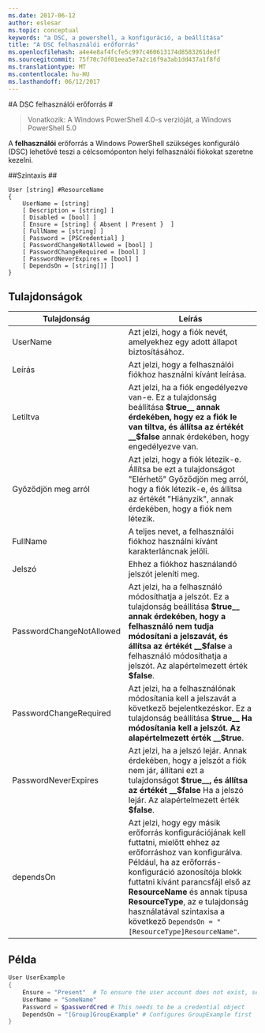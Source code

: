 ```yaml
---
ms.date: 2017-06-12
author: eslesar
ms.topic: conceptual
keywords: "a DSC, a powershell, a konfiguráció, a beállítása"
title: "A DSC felhasználói erőforrás"
ms.openlocfilehash: a4e4e8af4fcfe5c997c460613174d8583261dedf
ms.sourcegitcommit: 75f70c7df01eea5e7a2c16f9a3ab1dd437a1f8fd
ms.translationtype: MT
ms.contentlocale: hu-HU
ms.lasthandoff: 06/12/2017
---
```

#<a name="dsc-user-resource"></a>A DSC felhasználói erőforrás #

 
>Vonatkozik: A Windows PowerShell 4.0-s verzióját, a Windows PowerShell 5.0


A __felhasználói__ erőforrás a Windows PowerShell szükséges konfiguráló (DSC) lehetővé teszi a célcsomóponton helyi felhasználói fiókokat szeretne kezelni.


##<a name="syntax"></a>Szintaxis ##

```
User [string] #ResourceName
{
    UserName = [string]
    [ Description = [string] ]
    [ Disabled = [bool] ]
    [ Ensure = [string] { Absent | Present }  ]
    [ FullName = [string] ]
    [ Password = [PSCredential] ]
    [ PasswordChangeNotAllowed = [bool] ]
    [ PasswordChangeRequired = [bool] ]
    [ PasswordNeverExpires = [bool] ]
    [ DependsOn = [string[]] ]
}
```

## <a name="properties"></a>Tulajdonságok
|  Tulajdonság  |  Leírás   | 
|---|---| 
| UserName| Azt jelzi, hogy a fiók nevét, amelyekhez egy adott állapot biztosításához.| 
| Leírás| Azt jelzi, hogy a felhasználói fiókhoz használni kívánt leírása.| 
| Letiltva| Azt jelzi, ha a fiók engedélyezve van-e. Ez a tulajdonság beállítása __$true__ annak érdekében, hogy ez a fiók le van tiltva, és állítsa az értékét __$false__ annak érdekében, hogy engedélyezve van.| 
| Győződjön meg arról| Azt jelzi, hogy a fiók létezik-e. Állítsa be ezt a tulajdonságot "Elérhető" Győződjön meg arról, hogy a fiók létezik-e, és állítsa az értékét "Hiányzik", annak érdekében, hogy a fiók nem létezik.| 
| FullName| A teljes nevet, a felhasználói fiókhoz használni kívánt karakterláncnak jelöli.| 
| Jelszó| Ehhez a fiókhoz használandó jelszót jeleníti meg. | 
| PasswordChangeNotAllowed| Azt jelzi, ha a felhasználó módosíthatja a jelszót. Ez a tulajdonság beállítása __$true__ annak érdekében, hogy a felhasználó nem tudja módosítani a jelszavát, és állítsa az értékét __$false__ a felhasználó módosíthatja a jelszót. Az alapértelmezett érték __$false__.| 
| PasswordChangeRequired| Azt jelzi, ha a felhasználónak módosítania kell a jelszavát a következő bejelentkezéskor. Ez a tulajdonság beállítása __$true__ Ha módosítania kell a jelszót. Az alapértelmezett érték __$true__.| 
| PasswordNeverExpires| Azt jelzi, ha a jelszó lejár. Annak érdekében, hogy a jelszót a fiók nem jár, állítani ezt a tulajdonságot __$true__, és állítsa az értékét __$false__ Ha a jelszó lejár. Az alapértelmezett érték __$false__.| 
| dependsOn | Azt jelzi, hogy egy másik erőforrás konfigurációjának kell futtatni, mielőtt ehhez az erőforráshoz van konfigurálva. Például, ha az erőforrás-konfiguráció azonosítója blokk futtatni kívánt parancsfájl első az __ResourceName__ és annak típusa __ResourceType__, az e tulajdonság használatával szintaxisa a következő `DependsOn = "[ResourceType]ResourceName"`.| 

## <a name="example"></a>Példa

```powershell
User UserExample
{
    Ensure = "Present"  # To ensure the user account does not exist, set Ensure to "Absent"
    UserName = "SomeName"
    Password = $passwordCred # This needs to be a credential object
    DependsOn = "[Group]GroupExample" # Configures GroupExample first
}
```

